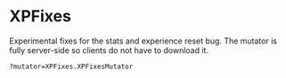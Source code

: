 # XPFixes

Experimental fixes for the stats and experience reset bug.
The mutator is fully server-side so clients do not have to download it.

```
?mutator=XPFixes.XPFixesMutator
```

